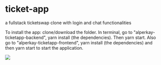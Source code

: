 # ticket-app
a fullstack ticketswap clone with login and chat functionalities

To install the app: clone/download the folder. In terminal, go to "alperkay-ticketapp-backend", yarn install (the dependencies). Then yarn start. Also go to "alperkay-ticketapp-frontend", yarn install (the dependencies) and then yarn start to start the application.

![](https://github.com/alperkay/ticket-app/blob/master/2018-08-08%2010.20.11.gif)
